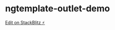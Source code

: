 # ngtemplate-outlet-demo

[Edit on StackBlitz ⚡️](https://stackblitz.com/edit/ngtemplate-outlet-demo)
